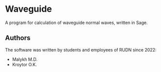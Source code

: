 # Waveguide
A program for calculation of waveguide normal waves, written in Sage. 
## Authors
The software was written by students and employees of RUDN since 2022:
* Malykh M.D.
* Kroytor O.K.
